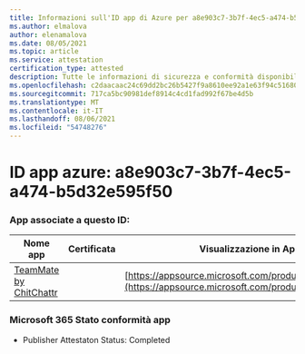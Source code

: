```yaml
---
title: Informazioni sull'ID app di Azure per a8e903c7-3b7f-4ec5-a474-b5d32e595f50
ms.author: elmalova
author: elenamalova
ms.date: 08/05/2021
ms.topic: article
ms.service: attestation
certification_type: attested
description: Tutte le informazioni di sicurezza e conformità disponibili per a8e903c7-3b7f-4ec5-a474-b5d32e595f50.
ms.openlocfilehash: c2daacaac24c69dd2bc26b5427f9a8610ee92a1e63f94c51680ac97737b7a5f8
ms.sourcegitcommit: 717ca5bc90981def8914c4cd1fad992f67be4d5b
ms.translationtype: MT
ms.contentlocale: it-IT
ms.lasthandoff: 08/06/2021
ms.locfileid: "54748276"
---
```

# <a name="azure-app-id-a8e903c7-3b7f-4ec5-a474-b5d32e595f50"></a>ID app azure: a8e903c7-3b7f-4ec5-a474-b5d32e595f50


### <a name="apps-associated-with-this-id"></a>App associate a questo ID:
| **Nome app** | **Certificata** | **Visualizzazione in AppSource** |
|--------------|---------------|-----------------------|
| [TeamMate by ChitChattr](https://docs.microsoft.com/microsoft-365-app-certification/forward/WA200002530) |  | [https://appsource.microsoft.com/product/office/WA200002530](https://appsource.microsoft.com/product/office/WA200002530) |

### <a name="microsoft-365-app-compliance-status"></a>Microsoft 365 Stato conformità app
- Publisher Attestaton Status: Completed
